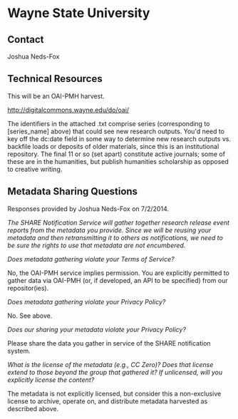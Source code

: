 Wayne State University
====

Contact
----

Joshua Neds-Fox

Technical Resources
----

This will be an OAI-PMH harvest.

http://digitalcommons.wayne.edu/do/oai/

The identifiers in the attached .txt  comprise series (corresponding to [series_name] above) that could see new research outputs. You'd need to key off the dc:date field in some way to determine new research outputs vs. backfile loads or deposits of older materials, since this is an institutional repository. The final 11 or so (set apart) constitute active journals; some of these are in the humanities, but publish humanities scholarship as opposed to creative writing.

Metadata Sharing Questions
----

Responses provided by Joshua Neds-Fox on 7/2/2014.

_The SHARE Notification Service will gather together research release event reports from the metadata you provide. Since we will be reusing your metadata and then retransmitting it to others as notifications, we need to be sure the rights to use that metadata are not encumbered._

_Does metadata gathering violate your Terms of Service?_

No, the OAI-PMH service implies permission. You are explicitly permitted to gather data via OAI-PMH (or, if developed, an API to be specified) from our repositor(ies).

_Does metadata gathering violate your Privacy Policy?_

No. See above.

_Does our sharing your metadata violate your Privacy Policy?_

Please share the data you gather in service of the SHARE notification system.

_What is the license of the metadata (e.g., CC Zero)? Does that license extend to those beyond the group that gathered it? If unlicensed, will you explicitly license the content?_

The metadata is not explicitly licensed, but consider this a non-exclusive license to archive, operate on, and distribute metadata harvested as described above.

